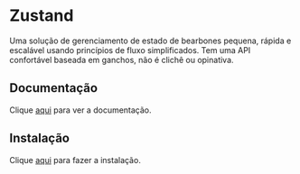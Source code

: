# Zustand

Uma solução de gerenciamento de estado de bearbones pequena, rápida e escalável usando princípios de fluxo simplificados. Tem uma API confortável baseada em ganchos, não é clichê ou opinativa.

## Documentação

Clique [aqui](https://github.com/pmndrs/zustand) para ver a documentação.

## Instalação

Clique [aqui](https://www.npmjs.com/package/zustand) para fazer a instalação.
